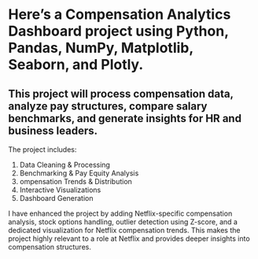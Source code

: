 # Here’s a Compensation Analytics Dashboard project using Python, Pandas, NumPy, Matplotlib, Seaborn, and Plotly. 

## This project will process compensation data, analyze pay structures, compare salary benchmarks, and generate insights for HR and business leaders. 


The project includes:

1. Data Cleaning & Processing
2. Benchmarking & Pay Equity Analysis
3. ompensation Trends & Distribution
4. Interactive Visualizations
5. Dashboard Generation


 I have enhanced the project by adding Netflix-specific compensation analysis, stock options handling, outlier detection using Z-score, and a dedicated visualization for Netflix compensation trends. This makes the project highly relevant to a role at Netflix and provides deeper insights into compensation structures.
